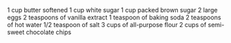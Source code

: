 1 cup butter softened
1 cup white sugar
1 cup packed brown sugar
2 large eggs
2 teaspoons of vanilla extract
1 teaspoon of baking soda
2 teaspoons of hot water
1/2 teaspoon of salt
3 cups of all-purpose flour
2 cups of semi-sweet chocolate chips